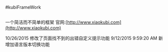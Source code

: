 #kubiFrameWork
##
一个简洁而不简单的框架
官网:[http://www.xiaokubi.com](http://www.xiaokubi.com)

10/26/2015 修改了页面找不到的出错自定义提示功能
9/12/2015 9:59:20 AM  新增加语言版本切换功能
